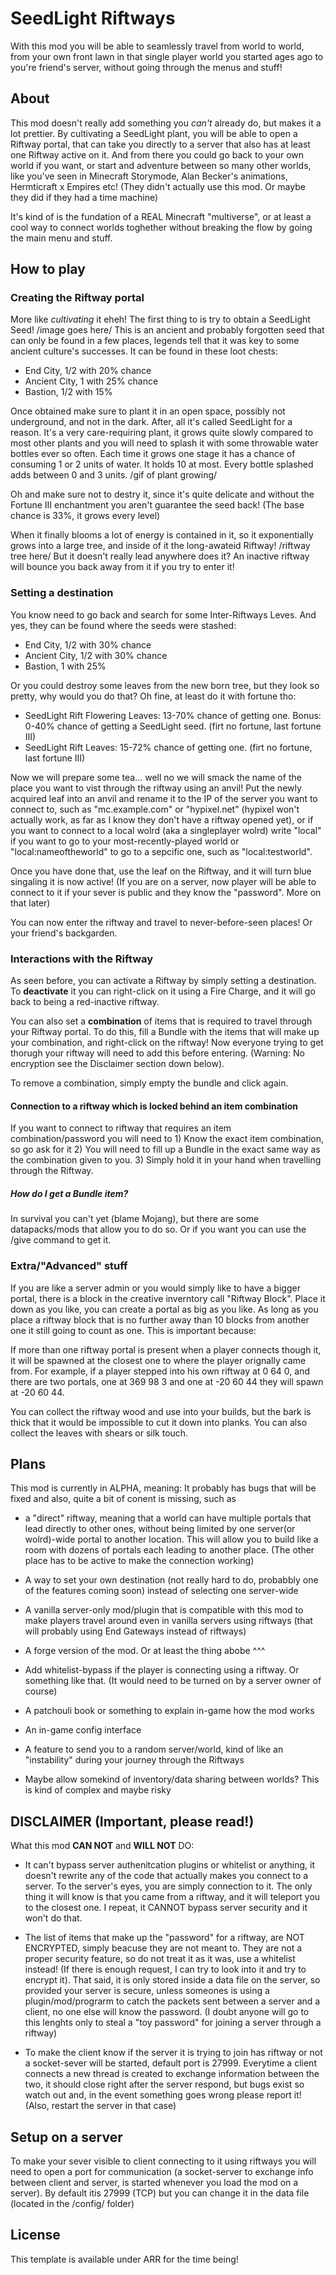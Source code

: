 # SeedLight Riftways

With this mod you will be able to seamlessly travel from world to world, from your own front lawn in that single player world you started ages ago to you're friend's server, without going through the menus and stuff!

## About
This mod doesn't really add something you *can't* already do, but makes it a lot prettier. By cultivating a SeedLight plant, you will be able to open a Riftway portal, that can take you directly to a server that also has at least one Riftway active on it. And from there you could go back to your own world if you want, or start and adventure between so many other worlds, like you've seen in Minecraft Storymode, Alan Becker's animations, Hermticraft x Empires etc! (They didn't actually use this mod. Or maybe they did if they had a time machine)

It's kind of is the fundation of a REAL Minecraft "multiverse", or at least a cool way to connect worlds toghether without breaking the flow by going the main menu and stuff.

## How to play
### Creating the Riftway portal
More like *cultivating* it eheh!
The first thing to is try to obtain a SeedLight Seed!
/image goes here/
This is an ancient and probably forgotten seed that can only be found in a few places, legends tell that it was key to some ancient culture's successes. It can be found in these loot chests: 
  - End City, 1/2 with 20% chance
  - Ancient City, 1 with 25% chance
  - Bastion, 1/2 with 15%

Once obtained make sure to plant it in an open space, possibly not underground, and not in the dark. After, all it's called SeedLight for a reason. 
It's a very care-requiring plant, it grows quite slowly compared to most other plants and you will need to splash it with some throwable water bottles ever so often.
Each time it grows one stage it has a chance of consuming 1 or 2 units of water. It holds 10 at most. Every bottle splashed adds between 0 and 3 units.
/gif of plant growing/

 Oh and make sure not to destry it, since it's quite delicate and without the Fortune III enchantment you aren't guarantee the seed back! (The base chance is 33%, it grows every level)

When it finally blooms a lot of energy is contained in it, so it exponentially grows into a large tree, and inside of it the long-awateid Riftway!
/riftway tree here/
But it doesn't really lead anywhere does it? An inactive riftway will bounce you back away from it if you try to enter it!

### Setting a destination

You know need to go back and search for some Inter-Riftways Leves. And yes, they can be found where the seeds were stashed:
  - End City, 1/2 with 30% chance
  - Ancient City, 1/2 with 30% chance
  - Bastion, 1 with 25%

Or you could destroy some leaves from the new born tree, but they look so pretty, why would you do that? Oh fine, at least do it with fortune tho:
  - SeedLight Rift Flowering Leaves: 13-70% chance of getting one. Bonus: 0-40% chance of getting a SeedLight seed. (firt no fortune, last fortune III)
  - SeedLight Rift Leaves: 15-72% chance of getting one. (firt no fortune, last fortune III)

Now we will prepare some tea... well no we will smack the name of the place you want to vist through the riftway using an anvil!
Put the newly acquired leaf into an anvil and rename it to the IP of the server you want to connect to, such as "mc.example.com" or "hypixel.net" (hypixel won't actually work, as far as I know they don't have a riftway opened yet), or if you want to connect to a local wolrd (aka a singleplayer wolrd) write "local" if you want to go to your most-recently-played world or "local:nameoftheworld" to go to a sepcific one, such as "local:testworld".

Once you have done that, use the leaf on the Riftway, and it will turn blue singaling it is now active! (If you are on a server, now player will be able to connect to it if your sever is public and they know the "password". More on that later)

You can now enter the riftway and travel to never-before-seen places! Or your friend's backgarden. 

### Interactions with the Riftway
As seen before, you can activate a Riftway by simply setting a destination. 
To **deactivate** it you can right-click on it using a Fire Charge, and it will go back to being a red-inactive riftway.

You can also set a **combination** of items that is required to travel through your Riftway portal. To do this, fill a Bundle with the items that will make up your combination, and right-click on the riftway! Now everyone trying to get thorugh your riftway will need to add this before entering. (Warning: No encryption see the Disclaimer section down below). 

To remove a combination, simply empty the bundle and click again.

#### Connection to a riftway which is locked behind an item combination
If you want to connect to riftway that requires an item combination/password you will need to 1) Know the exact item combination, so go ask for it 2) You will need to fill up a Bundle in the exact same way as the combination given to you. 3) Simply hold it in your hand when travelling through the Riftway.

##### How do I get a Bundle item?
In survival you can't yet (blame Mojang), but there are some datapacks/mods that allow you to do so. Or if you want you can use the /give command to get it.


### Extra/"Advanced" stuff
If you are like a server admin or you would simply like to have a bigger portal, there is a block in the creative inverntory call "Riftway Block". Place it down as you like, you can create a portal as big as you like. As long as you place a riftway block that is no further away than 10 blocks from another one it still going to count as one. This is important because:

If more than one riftway portal is present when a player connects though it, it will be spawned at the closest one to where the player orignally came from.
For example, if a player stepped into his own riftway at 0 64 0, and there are two portals, one at 369 98 3 and one at -20 60 44 they will spawn at -20 60 44.

You can collect the riftway wood and use into your builds, but the bark is thick that it would be impossible to cut it down into planks.
You can also collect the leaves with shears or silk touch. 

## Plans
This mod is currently in ALPHA, meaning: It probably has bugs that will be fixed and also, quite a bit of conent is missing, such as 

- a "direct" riftway, meaning that a world can have multiple portals that lead directly to other ones, without being limited by one server(or wolrd)-wide portal to another location. This will allow you to build like a room with dozens of portals each leading to another place. (The other place has to be active to make the connection working)

- A way to set your own destination (not really hard to do, probabbly one of the features coming soon) instead of selecting one server-wide

- A vanilla server-only mod/plugin that is compatible with this mod to make players travel around even in vanilla servers using riftways (that will probably using End Gateways instead of riftways)

- A forge version of the mod. Or at least the thing abobe ^^^

- Add whitelist-bypass if the player is connecting using a riftway. Or something like that. (It would need to be turned on by a server owner of course)

- A patchouli book or something to explain in-game how the mod works
- An in-game config interface
- A feature to send you to a random server/world, kind of like an "instability" during your journey through the Riftways
- Maybe allow somekind of inventory/data sharing between worlds? This is kind of complex and maybe risky

## DISCLAIMER (Important, please read!)
What this mod **CAN NOT** and **WILL NOT** DO:
- It can't bypass server authenitcation plugins or whitelist or anything, it doesn't rewrite any of the code that actually makes you connect to a server. To the server's eyes, you are simply connection to it. The only thing it will know is that you came from a riftway, and it will teleport you to the closest one. I repeat, it CANNOT bypass server security and it won't do that.

- The list of items that make up the "password" for a riftway, are NOT ENCRYPTED, simply beacuse they are not meant to. They are not a proper security feature, so do not treat it as it was, use a whitelist instead! (If there is enough request, I can try to look into it and try to encrypt it). 
That said, it is only stored inside a data file on the server, so provided your server is secure, unless someones is using a plugin/mod/prograrm to catch the packets sent between a server and a client, no one else will know the password. (I doubt anyone will go to this lenghts only to steal a "toy password" for joining a server through a riftway)

- To make the client know if the server it is trying to join has riftway or not a socket-sever will be started, default port is 27999. Everytime a client connects a new thread is created to exchange information between the two, it should close right after the server respond, but bugs exist so watch out and, in the event something goes wrong please report it! (Also, restart the server in that case)

## Setup on a server
To make your sever visible to client connecting to it using riftways you will need to open a port for communication (a socket-server to exchange info between client and server, is started whenever you load the mod on a server). By default itis 27999 (TCP) but you can change it in the data file (located in the /config/ folder)

## License

This template is available under ARR for the time being!
